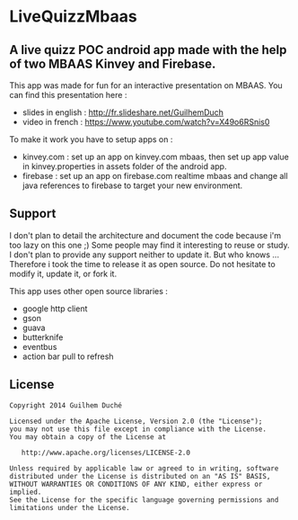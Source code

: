 LiveQuizzMbaas
==============

## A live quizz POC android app made with the help of two MBAAS Kinvey and Firebase.


This app was made for fun for an interactive presentation on MBAAS.
You can find this presentation here :
- slides in english : http://fr.slideshare.net/GuilhemDuch
- video in french : https://www.youtube.com/watch?v=X49o6RSnis0

To make it work you have to setup apps on :
- kinvey.com : set up an app on kinvey.com mbaas, then set up app value in kinvey.properties in assets folder of the android app.
- firebase : set up an app on firebase.com realtime mbaas and change all java references to firebase to target your new environment.


## Support
I don't plan to detail the architecture and document the code because i'm too lazy on this one ;)
Some people may find it interesting to reuse or study.
I don't  plan to provide any support neither to update it. But who knows ...
Therefore i took the time to release it as open source.
Do not hesitate to modify it, update it, or fork it.

This app uses other open source libraries :
- google http client
- gson
- guava
- butterknife
- eventbus
- action bar pull to refresh

License
-------

    Copyright 2014 Guilhem Duché

    Licensed under the Apache License, Version 2.0 (the "License");
    you may not use this file except in compliance with the License.
    You may obtain a copy of the License at

       http://www.apache.org/licenses/LICENSE-2.0

    Unless required by applicable law or agreed to in writing, software
    distributed under the License is distributed on an "AS IS" BASIS,
    WITHOUT WARRANTIES OR CONDITIONS OF ANY KIND, either express or implied.
    See the License for the specific language governing permissions and
    limitations under the License.
